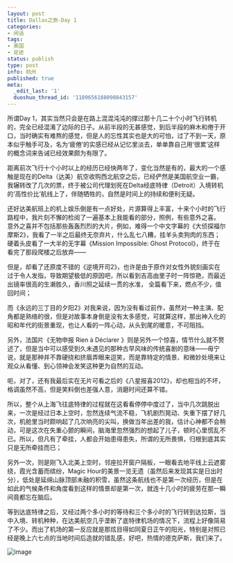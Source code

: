 ```yaml
---
layout: post
title: Dallas之旅-Day 1
categories:
- 闲话
tags:
- 美国
- 足迹
status: publish
type: post
info: 杭州
published: true
meta:
  _edit_last: '1'
  duoshuo_thread_id: '1189656188090843157'
---
```

所谓Day 1，其实当然只会是在路上混混沌沌的撑过那十几二十个小时飞行转机的，完全已经混淆了边际的日子。从前半段的无甚感觉，到后半段的麻木和倦于开口，当时确实有难熬的感觉，但是人的忘性其实也是大的可怕，过了不到一天，原本似乎触手可及，名为‘疲倦’的实感已经从记忆里淡去，单单靠自己用‘很累’这样的概念词来告诫已经效果颇为有限了。

距离前次飞行十个小时以上的经历已经快两年了，变化当然是有的，最大的一个感触是现在的Delta（达美）航空收购西北航空之后，已经俨然是美国航空业一霸，我辗转改了几次的票，终于被公司代理划死在Delta经底特律（Detroit）入境转机的‘高性价比’航线上了，伴随牺牲的，自然是时间上的持续和便利无疑。

还好达美航班上的机上娱乐倒是有一点好处，片源算得上丰富，十来个小时的飞行路程中，我片刻不懈的检阅了一遍基本上我能看的部分，照例，有些意外之喜。
意外之喜并不包括那些轰轰烈烈的大片，例如，难得一个中文字幕的《大侦探福尔摩斯2》，我看了一半之后最终无奈弃片，什么乱七八糟，挂羊头卖狗肉的东西；硬着头皮看了一大半的无字幕《Mission Impossible: Ghost Protocol》，终于在看完了那段爬楼之后放弃——

但是，却看了还原度不错的《逆境开司2》，也许是由于原作对女性外貌刻画实在过于令人发指，导致期望极低的原因吧，所以看到吉高由里子时一阵惊艳，而最近出镜率很高的生濑胜久，香川照之延续一贯的水准， 全篇看下来，燃点不少，值回时间；

而《永远的三丁目的夕阳2》对我来说，因为没有看过前作，虽然对一种主演、配角都是熟络的很，但是对故事本身倒是没有太多感觉，可就算这样，那出神入化的昭和年代的街景重现，也让人看的一阵心动，从头到尾的暖意，不可阻挡。

另外，法国片《无物申报 Rien à Déclarer 》则是另外一个惊喜，情节什么就不赘述了，但是当中可以感受到久未遇见的那种古早风味的传统喜剧的意味——毋宁说，就是那种并不靠硬挠和挤眉弄眼来逗笑，而是靠特定的情景、和微妙处境来让观众从看懂、到心领神会发笑这种更为自然的互动。

呃，对了，还有我最后实在无片可看之后的《八星报喜2012》，却也相当的不坏，格调虽然不高，但是笑料倒也差强人意，消磨时间还算不错。

所以，整个从上海飞往底特律的过程就在这看看停停中度过了，当中几次跳脱出来，一次是经过日本上空时，忽然连续气流不稳，飞机剧烈晃动、失重下摆了好几次，机舱里当时颇响起了几次响亮的尖叫，换做当年出差的我，估计心神都不会稍动，可是这次在失重心颤的瞬间，脑海里忽然强烈的想起了儿子，顿时心里慌乱不已。所以，但凡有了牵挂，人都会开始患得患失，所谓的无所畏惧，归根到底其实只是无所牵挂而已；

另外一次，则是刚飞入北美上空时，邻座拉开窗户隔板，一眼看去地平线上云遮雾绕，霞光含蓄而缤纷，Magic Hour的美景一览无遗（虽然后来发现其实是日出时分），低处是延绵山脉顶部未融的积雪，虽然这条航线也不是第一次经历，但是在如此的气候条件和角度看到这样的情景却是第一次，就连十几小时的疲劳在那一瞬间竟都忘在脑后。

等到达底特律之后，又经过两个多小时的等待和三个多小时的飞行转到达拉斯，当中入境、转机种种，在达美航空几乎垄断了底特律机场的情况下，流程上好像简易了不少。而出了机场的第一反应就是那炫目得如同夏日正午的阳光，特别是对照已经是晚上六七点的当地时间后造就的错乱感，好吧，热情的德克萨斯，我们来了。

![image](http://i340.photobucket.com/albums/o350/claudxiao/IMG_20120529_204252.jpg)
